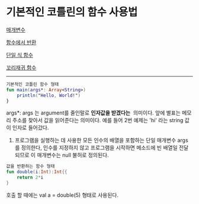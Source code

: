 # 기본적인 코틀린의 함수 사용법

[매개변수](%E1%84%80%E1%85%B5%E1%84%87%E1%85%A9%E1%86%AB%E1%84%8C%E1%85%A5%E1%86%A8%E1%84%8B%E1%85%B5%E1%86%AB%20%E1%84%8F%E1%85%A9%E1%84%90%E1%85%B3%E1%86%AF%E1%84%85%E1%85%B5%E1%86%AB%E1%84%8B%E1%85%B4%20%E1%84%92%E1%85%A1%E1%86%B7%E1%84%89%E1%85%AE%20%E1%84%89%E1%85%A1%E1%84%8B%E1%85%AD%E1%86%BC%E1%84%87%E1%85%A5%E1%86%B8%204542cddb74804b3db1c36cb2996c992c/%E1%84%86%E1%85%A2%E1%84%80%E1%85%A2%E1%84%87%E1%85%A7%E1%86%AB%E1%84%89%E1%85%AE%2027e61a65eb1740628aa8c21a99273b08.md)

[함수에서 반환](%E1%84%80%E1%85%B5%E1%84%87%E1%85%A9%E1%86%AB%E1%84%8C%E1%85%A5%E1%86%A8%E1%84%8B%E1%85%B5%E1%86%AB%20%E1%84%8F%E1%85%A9%E1%84%90%E1%85%B3%E1%86%AF%E1%84%85%E1%85%B5%E1%86%AB%E1%84%8B%E1%85%B4%20%E1%84%92%E1%85%A1%E1%86%B7%E1%84%89%E1%85%AE%20%E1%84%89%E1%85%A1%E1%84%8B%E1%85%AD%E1%86%BC%E1%84%87%E1%85%A5%E1%86%B8%204542cddb74804b3db1c36cb2996c992c/%E1%84%92%E1%85%A1%E1%86%B7%E1%84%89%E1%85%AE%E1%84%8B%E1%85%A6%E1%84%89%E1%85%A5%20%E1%84%87%E1%85%A1%E1%86%AB%E1%84%92%E1%85%AA%E1%86%AB%20fbe27e5a9b8440669470932c07ba4d65.md)

[단일 식 함수](%E1%84%80%E1%85%B5%E1%84%87%E1%85%A9%E1%86%AB%E1%84%8C%E1%85%A5%E1%86%A8%E1%84%8B%E1%85%B5%E1%86%AB%20%E1%84%8F%E1%85%A9%E1%84%90%E1%85%B3%E1%86%AF%E1%84%85%E1%85%B5%E1%86%AB%E1%84%8B%E1%85%B4%20%E1%84%92%E1%85%A1%E1%86%B7%E1%84%89%E1%85%AE%20%E1%84%89%E1%85%A1%E1%84%8B%E1%85%AD%E1%86%BC%E1%84%87%E1%85%A5%E1%86%B8%204542cddb74804b3db1c36cb2996c992c/%E1%84%83%E1%85%A1%E1%86%AB%E1%84%8B%E1%85%B5%E1%86%AF%20%E1%84%89%E1%85%B5%E1%86%A8%20%E1%84%92%E1%85%A1%E1%86%B7%E1%84%89%E1%85%AE%20327a70be274b4c41a100293bb967def6.md)

[꼬리재귀 함수](%E1%84%80%E1%85%B5%E1%84%87%E1%85%A9%E1%86%AB%E1%84%8C%E1%85%A5%E1%86%A8%E1%84%8B%E1%85%B5%E1%86%AB%20%E1%84%8F%E1%85%A9%E1%84%90%E1%85%B3%E1%86%AF%E1%84%85%E1%85%B5%E1%86%AB%E1%84%8B%E1%85%B4%20%E1%84%92%E1%85%A1%E1%86%B7%E1%84%89%E1%85%AE%20%E1%84%89%E1%85%A1%E1%84%8B%E1%85%AD%E1%86%BC%E1%84%87%E1%85%A5%E1%86%B8%204542cddb74804b3db1c36cb2996c992c/%E1%84%81%E1%85%A9%E1%84%85%E1%85%B5%E1%84%8C%E1%85%A2%E1%84%80%E1%85%B1%20%E1%84%92%E1%85%A1%E1%86%B7%E1%84%89%E1%85%AE%20f2a78b581c0a4978b23e8b949ce35380.md)

---

```kotlin
기본적인 코틀린 함수 형태
fun main(args*: Array<String>)
	println("Hello, World!")
}
```

args*: args 는 argument를 줄인말로 **인자값을 받겠다는**
 의미이다. 앞에 별표는 메모리 주소를 찾아서 값을 읽어준다는 의미이다. 예를 들어 2번 예제는 'hi' 라는 string 값이 인자로 들어갔다.

1. 프로그램을 실행하는 데 사용한 모든 인수의 배열을 포함하는 단일 매개변수 args를 정의한다, 인수를 지정하지 않고 프로그램을 시작하면 메소드에 빈 배열일 전달되므로 이 매개변수는 null 불허로 정의된다.

```kotlin
값을 반환하는 함수 형태
fun double(i:Int):Int{{
	return 2*i
}
```

호출 할 때에는 val a = double(5) 형태로 사용된다.
